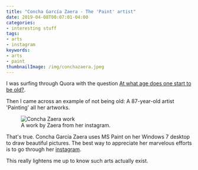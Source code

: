 ```yaml
---
title: "Concha García Zaera - The 'Paint' artist"
date: 2019-04-08T00:07:01-04:00
categories:
- interesting stuff
tags:
- arts
- instagram
keywords:
- arts
- paint
thumbnailImage: /img/conchazaera.jpeg
---
```

<!--<progress value="0" id="progressBar">
  <div class="progress-container">
    <span class="progress-bar"></span>
  </div>
</progress>
-->

I was surfing through Quora with the question [At what age does one start to be old?](https://qr.ae/TW1LO0).  

Then I came across an example of not being old: A 87-year-old artist 'Painting' all her artworks.

<figure>
    <img src="/img/conchazaerawork.png" alt="Concha Zaera work"/>
    <figcaption>A work by Zaera from her instagram.</figcaption>
</figure>
<!--more-->

That's true. Concha García Zaera uses MS Paint on her Windows 7 desktop to draw beautiful pictures. The best way to appreciate her marvelous efforts is to go through her [instagram](https://www.instagram.com/conchagzaera/).  

This really lightens me up to know such arts actually exist.
